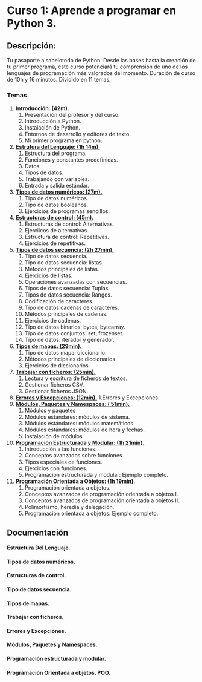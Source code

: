 # Curso 1: Aprende a programar en Python 3. 
## Descripción: 
Tu pasaporte a sabelotodo de Python. Desde las bases hasta la creación de tu primer programa, este curso potenciará tu comprensión de uno de los lenguajes de programación más valorados del momento. Duración de curso de 10h y 16 minutos. Dividido en 11 temas. 

### Temas. 
1. **Introducción: (42m).**
    1. Presentación del profesor y del curso.
    2. Introducción a Python.
    3. Instalación de Python.
    4. Entornos de desarrollo y editores de texto.
    5. Mi primer programa en python.
2. [**Estrutura del Lenguaje: (1h 14m).**](#estructura-del-lenguaje)
    1. Estructura del programa.
    2. Funciones y constantes predefinidas.
    3. Datos.
    4. Tipos de datos. 
    5. Trabajando con variables.
    6. Entrada y salida estándar.
3. [**Tipos de datos numéricos: (27m).**](#tipos-de-datos-numéricos)
    1. Tipo de datos numéricos.
    2. Tipo de datos booleanos. 
    3. Ejercicios de programas sencillos. 
4. [**Estructuras de control: (45m).**](#estructuras-de-control)
    1. Estructuras de control: Alternativas.
    2. Ejerciicos de alternativas.
    3. Estructura de control: Repetitivas.
    4. Ejercicios de repetitivas.
5. [**Tipos de datos secuencia: (2h 27min).**](#tipo-de-datos-secuencia)
    1. Tipo de datos secuencia.
    2. Tipo de datos secuencia: listas. 
    3. Métodos principales de listas. 
    4. Ejercicios de listas.
    5. Operaciones avanzadas con secuencias. 
    6. Tipos de datos secuencia: Tuplas.
    7. Tipos de datos secuencia: Rangos.
    8. Codificación de caracteres. 
    9. Tipo de datos cadenas de caracteres. 
    10. Métodos principales de cadenas. 
    11. Ejercicios de cadenas. 
    12. Tipo de datos binarios: bytes, bytearray.
    13. Tipo de datos conjuntos: set, frozenset.
    14. Tipo de datos: iterador y generador.
6. [**Tipos de mapas:  (29min).**](#tipos-de-mapas)
    1. Tipo de datos mapa: diccionario.
    2. Métodos principales de diccionarios. 
    3. Ejercicios de diccionarios. 
7. [**Trabajar con ficheros: (25min).**](#trabajar-con-ficheros)
    1. Lectura y escritura de ficheros de textos.
    2. Gestionar ficheros CSV. 
    3. Gestionar ficheros JSON. 
8. [**Errores y Excepciones: (12min).**]()
    1.Errores y Excepciones.
9. [**Módulos, Paquetes y Namespaces: ( 51min).**](#módulos-paquetes-y-namespaces)
    1. Módulos y paquetes 
    2. Módulos estándares: módulos de sistema. 
    3. Módulos estándares: módulos matemáticos. 
    4. Módulos estándares: módulos de hora y fechas.
    5. Instalación de módulos. 
10. [**Programación Estructurada y Modular: (1h 21min).**](#programación-estructurada-y-modular)
    1. Introducción a las funciones. 
    2. Conceptos avanzados sobre funciones.
    3. Tipos especiales de funciones.
    4. Ejercicios con funciones.
    5. Programación estructurada y modular: Ejemplo completo. 
11. [**Programación Orientada a Objetos: (1h 19min).**](#programación-orientada-a-objetos-poo)
    1. Programación orientada a objetos.
    2. Conceptos avanzados de programación orientada a objetos I.
    3. Conceptos avanzados de programación orientada a objetos II.
    4. Polimorfismo, heredia y delegación. 
    5. Programación orientada a objetos: Ejemplo completo. 

## Documentación

#### Estructura Del Lenguaje. 
#### Tipos de datos numéricos. 
#### Estructuras de control.
#### Tipo de datos secuencia.
#### Tipos de mapas.
#### Trabajar con ficheros.
#### Errores y Excepciones.
#### Módulos, Paquetes y Namespaces.
#### Programación estructurada y modular.
#### Programación Orientada a objetos. POO. 
